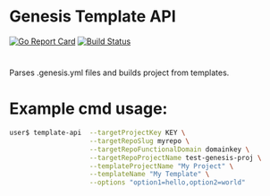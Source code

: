 # Genesis Template API
[![Go Report Card](https://goreportcard.com/badge/github.com/att-cloudnative-labs/template-api)](https://goreportcard.com/report/github.com/att-cloudnative-labs/template-api)
[![Build Status](https://travis-ci.org/att-cloudnative-labs/template-api.svg?branch=master)](https://travis-ci.org/att-cloudnative-labs/template-api)
#

Parses .genesis.yml files and builds project from templates.

# Example cmd usage:
```bash
user$ template-api  --targetProjectKey KEY \
                    --targetRepoSlug myrepo \
                    --targetRepoFunctionalDomain domainkey \
                    --targetRepoProjectName test-genesis-proj \
                    --templateProjectName "My Project" \
                    --templateName "My Template" \
                    --options "option1=hello,option2=world"
```